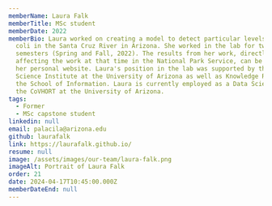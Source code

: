 ```yaml
---
memberName: Laura Falk
memberTitle: MSc student
memberDate: 2022
memberBio: Laura worked on creating a model to detect particular levels of E.
  coli in the Santa Cruz River in Arizona. She worked in the lab for two
  semesters (Spring and Fall, 2022). The results from her work, directly
  affecting the work at that time in the National Park Service, can be found on
  her personal website. Laura's position in the lab was supported by the Data
  Science Institute at the University of Arizona as well as Knowledge River at
  the School of Information. Laura is currently employed as a Data Scientist for
  the CoVHORT at the University of Arizona.
tags:
  - Former
  - MSc capstone student
linkedin: null
email: palacila@arizona.edu
github: laurafalk
link: https://laurafalk.github.io/
resume: null
image: /assets/images/our-team/laura-falk.png
imageAlt: Portrait of Laura Falk
order: 21
date: 2024-04-17T10:45:00.000Z
memberDateEnd: null
---
```

